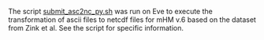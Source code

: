 The script [submit_asc2nc_py.sh](submit_asc2nc_py.sh) was run on Eve to execute the transformation of ascii files to netcdf files for mHM v.6 based on the dataset from Zink et al. See the script for specific information.